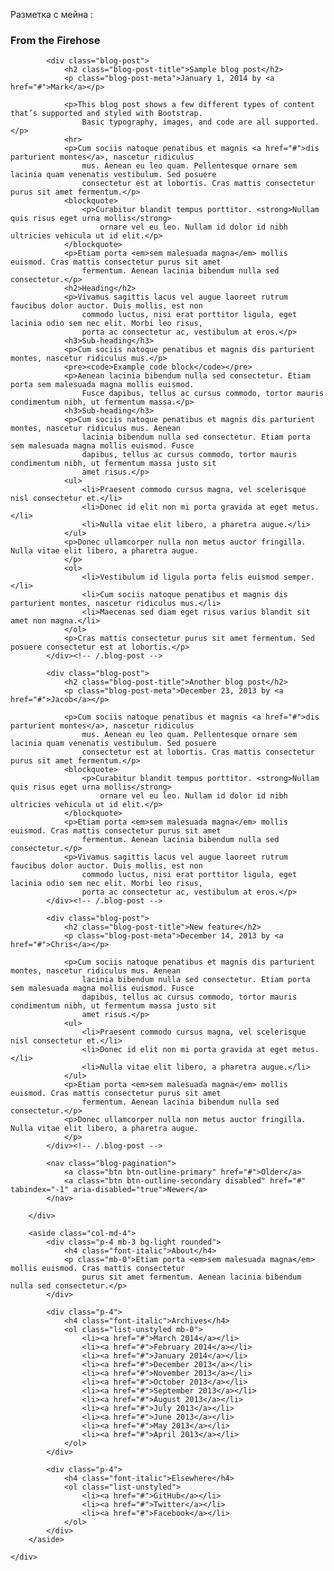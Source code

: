 Разметка с мейна :
<main class="container">
    <div class="row">
        <div class="col-md-8">
            <h3 class="pb-4 mb-4 font-italic border-bottom">
                From the Firehose
            </h3>

            <div class="blog-post">
                <h2 class="blog-post-title">Sample blog post</h2>
                <p class="blog-post-meta">January 1, 2014 by <a href="#">Mark</a></p>

                <p>This blog post shows a few different types of content that’s supported and styled with Bootstrap.
                    Basic typography, images, and code are all supported.</p>
                <hr>
                <p>Cum sociis natoque penatibus et magnis <a href="#">dis parturient montes</a>, nascetur ridiculus
                    mus. Aenean eu leo quam. Pellentesque ornare sem lacinia quam venenatis vestibulum. Sed posuere
                    consectetur est at lobortis. Cras mattis consectetur purus sit amet fermentum.</p>
                <blockquote>
                    <p>Curabitur blandit tempus porttitor. <strong>Nullam quis risus eget urna mollis</strong>
                        ornare vel eu leo. Nullam id dolor id nibh ultricies vehicula ut id elit.</p>
                </blockquote>
                <p>Etiam porta <em>sem malesuada magna</em> mollis euismod. Cras mattis consectetur purus sit amet
                    fermentum. Aenean lacinia bibendum nulla sed consectetur.</p>
                <h2>Heading</h2>
                <p>Vivamus sagittis lacus vel augue laoreet rutrum faucibus dolor auctor. Duis mollis, est non
                    commodo luctus, nisi erat porttitor ligula, eget lacinia odio sem nec elit. Morbi leo risus,
                    porta ac consectetur ac, vestibulum at eros.</p>
                <h3>Sub-heading</h3>
                <p>Cum sociis natoque penatibus et magnis dis parturient montes, nascetur ridiculus mus.</p>
                <pre><code>Example code block</code></pre>
                <p>Aenean lacinia bibendum nulla sed consectetur. Etiam porta sem malesuada magna mollis euismod.
                    Fusce dapibus, tellus ac cursus commodo, tortor mauris condimentum nibh, ut fermentum massa.</p>
                <h3>Sub-heading</h3>
                <p>Cum sociis natoque penatibus et magnis dis parturient montes, nascetur ridiculus mus. Aenean
                    lacinia bibendum nulla sed consectetur. Etiam porta sem malesuada magna mollis euismod. Fusce
                    dapibus, tellus ac cursus commodo, tortor mauris condimentum nibh, ut fermentum massa justo sit
                    amet risus.</p>
                <ul>
                    <li>Praesent commodo cursus magna, vel scelerisque nisl consectetur et.</li>
                    <li>Donec id elit non mi porta gravida at eget metus.</li>
                    <li>Nulla vitae elit libero, a pharetra augue.</li>
                </ul>
                <p>Donec ullamcorper nulla non metus auctor fringilla. Nulla vitae elit libero, a pharetra augue.
                </p>
                <ol>
                    <li>Vestibulum id ligula porta felis euismod semper.</li>
                    <li>Cum sociis natoque penatibus et magnis dis parturient montes, nascetur ridiculus mus.</li>
                    <li>Maecenas sed diam eget risus varius blandit sit amet non magna.</li>
                </ol>
                <p>Cras mattis consectetur purus sit amet fermentum. Sed posuere consectetur est at lobortis.</p>
            </div><!-- /.blog-post -->

            <div class="blog-post">
                <h2 class="blog-post-title">Another blog post</h2>
                <p class="blog-post-meta">December 23, 2013 by <a href="#">Jacob</a></p>

                <p>Cum sociis natoque penatibus et magnis <a href="#">dis parturient montes</a>, nascetur ridiculus
                    mus. Aenean eu leo quam. Pellentesque ornare sem lacinia quam venenatis vestibulum. Sed posuere
                    consectetur est at lobortis. Cras mattis consectetur purus sit amet fermentum.</p>
                <blockquote>
                    <p>Curabitur blandit tempus porttitor. <strong>Nullam quis risus eget urna mollis</strong>
                        ornare vel eu leo. Nullam id dolor id nibh ultricies vehicula ut id elit.</p>
                </blockquote>
                <p>Etiam porta <em>sem malesuada magna</em> mollis euismod. Cras mattis consectetur purus sit amet
                    fermentum. Aenean lacinia bibendum nulla sed consectetur.</p>
                <p>Vivamus sagittis lacus vel augue laoreet rutrum faucibus dolor auctor. Duis mollis, est non
                    commodo luctus, nisi erat porttitor ligula, eget lacinia odio sem nec elit. Morbi leo risus,
                    porta ac consectetur ac, vestibulum at eros.</p>
            </div><!-- /.blog-post -->

            <div class="blog-post">
                <h2 class="blog-post-title">New feature</h2>
                <p class="blog-post-meta">December 14, 2013 by <a href="#">Chris</a></p>

                <p>Cum sociis natoque penatibus et magnis dis parturient montes, nascetur ridiculus mus. Aenean
                    lacinia bibendum nulla sed consectetur. Etiam porta sem malesuada magna mollis euismod. Fusce
                    dapibus, tellus ac cursus commodo, tortor mauris condimentum nibh, ut fermentum massa justo sit
                    amet risus.</p>
                <ul>
                    <li>Praesent commodo cursus magna, vel scelerisque nisl consectetur et.</li>
                    <li>Donec id elit non mi porta gravida at eget metus.</li>
                    <li>Nulla vitae elit libero, a pharetra augue.</li>
                </ul>
                <p>Etiam porta <em>sem malesuada magna</em> mollis euismod. Cras mattis consectetur purus sit amet
                    fermentum. Aenean lacinia bibendum nulla sed consectetur.</p>
                <p>Donec ullamcorper nulla non metus auctor fringilla. Nulla vitae elit libero, a pharetra augue.
                </p>
            </div><!-- /.blog-post -->

            <nav class="blog-pagination">
                <a class="btn btn-outline-primary" href="#">Older</a>
                <a class="btn btn-outline-secondary disabled" href="#" tabindex="-1" aria-disabled="true">Newer</a>
            </nav>

        </div>

        <aside class="col-md-4">
            <div class="p-4 mb-3 bg-light rounded">
                <h4 class="font-italic">About</h4>
                <p class="mb-0">Etiam porta <em>sem malesuada magna</em> mollis euismod. Cras mattis consectetur
                    purus sit amet fermentum. Aenean lacinia bibendum nulla sed consectetur.</p>
            </div>

            <div class="p-4">
                <h4 class="font-italic">Archives</h4>
                <ol class="list-unstyled mb-0">
                    <li><a href="#">March 2014</a></li>
                    <li><a href="#">February 2014</a></li>
                    <li><a href="#">January 2014</a></li>
                    <li><a href="#">December 2013</a></li>
                    <li><a href="#">November 2013</a></li>
                    <li><a href="#">October 2013</a></li>
                    <li><a href="#">September 2013</a></li>
                    <li><a href="#">August 2013</a></li>
                    <li><a href="#">July 2013</a></li>
                    <li><a href="#">June 2013</a></li>
                    <li><a href="#">May 2013</a></li>
                    <li><a href="#">April 2013</a></li>
                </ol>
            </div>

            <div class="p-4">
                <h4 class="font-italic">Elsewhere</h4>
                <ol class="list-unstyled">
                    <li><a href="#">GitHub</a></li>
                    <li><a href="#">Twitter</a></li>
                    <li><a href="#">Facebook</a></li>
                </ol>
            </div>
        </aside>

    </div>

</main>
